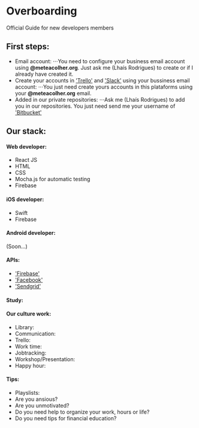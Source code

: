 # Overboarding
Official Guide for new developers members

## First steps:
* Email account:
  ⋅⋅⋅You need to configure your business email account using **@meteacolher.org**. Just ask me (Lhaís Rodrigues) to create or if I already have created it. 
* Create your accounts in ['Trello']() and ['Slack']() using your bussiness email account:
  ⋅⋅⋅You just need create yours accounts in this plataforms using your **@meteacolher.org** email.
* Added in our private repositories:
  ⋅⋅⋅Ask me (Lhaís Rodrigues) to add you in our repositories. You just need send me your username of ['Bitbucket']()

## Our stack:

#### Web developer:
* React JS
* HTML
* CSS
* Mocha.js for automatic testing
* Firebase
  
#### iOS developer:
* Swift
* Firebase

#### Android developer:
(Soon...)

#### APIs:
* ['Firebase']()
* ['Facebook']()
* ['Sendgrid']()

#### Study:

#### Our culture work:
* Library:
* Communication:
* Trello:
* Work time:
* Jobtracking:
* Workshop/Presentation:
* Happy hour:


#### Tips:
* Playslists:
* Are you ansious?
* Are you unmotivated? 
* Do you need help to organize your work, hours or life?
* Do you need tips for financial education?